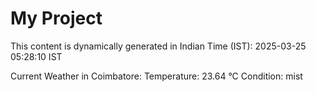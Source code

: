 # My Project

This content is dynamically generated in Indian Time (IST): 2025-03-25 05:28:10 IST


Current Weather in Coimbatore:
Temperature: 23.64 °C
Condition: mist
